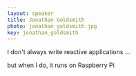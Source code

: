 ```yaml
---
layout: speaker
title: Jonathan Goldsmith
photo: jonathan_goldsmith.jpg
key: jonathan_goldsmith
---
```


I don't always write reactive applications ...

but when I do, it runs on Raspberry Pi